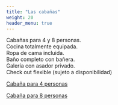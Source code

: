 ```yaml
---
title: "Las cabañas"
weight: 20
header_menu: true
---
```


Cabañas para 4 y 8 personas.  
Cocina totalmente equipada.  
Ropa de cama incluida.  
Baño completo con bañera.  
Galería con asador privado.  
Check out flexible (sujeto a disponibilidad)


<div class = "container-flex">
  <a href = "/cabaña-4-personas/">
    <div class="container-cabania", style= "background-image: url(/images/cabaña2.jpeg);">
      <div class="cabania-text">
        <p> Cabaña para 4 personas</p>
      </div>
    </div>
  </a>

  <a href = "/cabaña-8-personas/">
    <div class="container-cabania", style= "background-image: url(/images/cabaña4.jpeg);">
      <div class="cabania-text">
        <p> Cabaña para 8 personas</p>
      </div>
    </div>
  </a>

</div>



